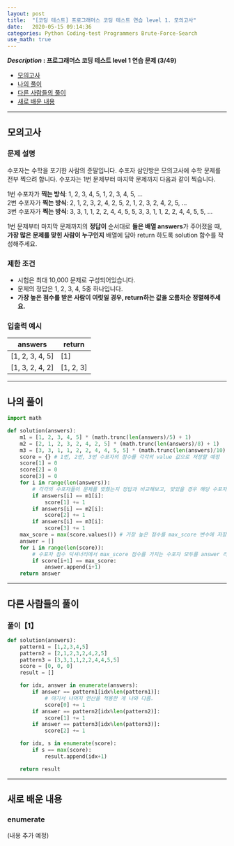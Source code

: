 ```yaml
---
layout: post
title:  "[코딩 테스트] 프로그래머스 코딩 테스트 연습 level 1. 모의고사"
date:   2020-05-15 09:14:36 
categories: Python Coding-test Programmers Brute-Force-Search
use_math: true
---
```


**_Description_ : 프로그래머스 코딩 테스트 level 1 연습 문제 (3/49)**

* [모의고사](#problem-description)
* [나의 풀이](#my-solution)
* [다른 사람들의 풀이](#problem-solution)
* [새로 배운 내용](#deep)

***

## 모의고사 <a id="problem-description"></a>

### 문제 설명
수포자는 수학을 포기한 사람의 준말입니다. 수포자 삼인방은 모의고사에 수학 문제를 전부 찍으려 합니다. 수포자는 1번 문제부터 마지막 문제까지 다음과 같이 찍습니다.

1번 수포자가 **찍는 방식**: 1, 2, 3, 4, 5, 1, 2, 3, 4, 5, ...  
2번 수포자가 **찍는 방식**: 2, 1, 2, 3, 2, 4, 2, 5, 2, 1, 2, 3, 2, 4, 2, 5, ...  
3번 수포자가 **찍는 방식**: 3, 3, 1, 1, 2, 2, 4, 4, 5, 5, 3, 3, 1, 1, 2, 2, 4, 4, 5, 5, ...

1번 문제부터 마지막 문제까지의 **정답이** 순서대로 **들은 배열 answers**가 주어졌을 때, **가장 많은 문제를 맞힌 사람이 누구인지** 배열에 담아 return 하도록 solution 함수를 작성해주세요.

### 제한 조건

-   시험은 최대 10,000 문제로 구성되어있습니다.
-   문제의 정답은 1, 2, 3, 4, 5중 하나입니다.
-   **가장 높은 점수를 받은 사람이 여럿일 경우, return하는 값을 오름차순 정렬해주세요.**

### 입출력 예시
| answers | return |
| ------- | ------ |
| [1, 2, 3, 4, 5] | [1] |
| [1, 3, 2, 4, 2] | [1, 2, 3] |

***
## 나의 풀이 <a id="my-solution"></a>

```python
import math

def solution(answers):
    m1 = [1, 2, 3, 4, 5] * (math.trunc(len(answers)/5) + 1)
    m2 = [2, 1, 2, 3, 2, 4, 2, 5] * (math.trunc(len(answers)/8) + 1)
    m3 = [3, 3, 1, 1, 2, 2, 4, 4, 5, 5] * (math.trunc(len(answers)/10) +1)
    score = {} # 1번, 2번, 3번 수포자의 점수를 각각의 value 값으로 저장할 예정
    score[1] = 0
    score[2] = 0
    score[3] = 0
    for i in range(len(answers)):
	    # 각각의 수포자들이 문제를 맞췄는지 정답과 비교해보고, 맞았을 경우 해당 수포자의 점수를 1 추가한다.
        if answers[i] == m1[i]: 
            score[1] += 1
        if answers[i] == m2[i]:
            score[2] += 1
        if answers[i] == m3[i]:
            score[3] += 1
    max_score = max(score.values()) # 가장 높은 점수를 max_score 변수에 저장
    answer = []
    for i in range(len(score)): 
	    # 수포자 점수 딕셔너리에서 max_score 점수를 가지는 수포자 모두를 answer 리스트에 추가.
        if score[i+1] == max_score:
            answer.append(i+1)
    return answer
```

***

## 다른 사람들의 풀이 <a id="problem-solution"></a>

### 풀이【1】
```python
def solution(answers):
    pattern1 = [1,2,3,4,5]
    pattern2 = [2,1,2,3,2,4,2,5]
    pattern3 = [3,3,1,1,2,2,4,4,5,5]
    score = [0, 0, 0]
    result = []

    for idx, answer in enumerate(answers):
        if answer == pattern1[idx%len(pattern1)]:
	        # 여기서 나머지 연산을 적용한 게 나와 다름.
            score[0] += 1
        if answer == pattern2[idx%len(pattern2)]:
            score[1] += 1
        if answer == pattern3[idx%len(pattern3)]:
            score[2] += 1

    for idx, s in enumerate(score):
        if s == max(score):
            result.append(idx+1)

    return result
```

***

## 새로 배운 내용 <a id="deep"></a> 

### enumerate

(내용 추가 예정)
<!--stackedit_data:
eyJoaXN0b3J5IjpbLTM3NzgyNzgzNywtMTIwMTQ1NzMyNSwxMD
c5MTYxMTQwXX0=
-->